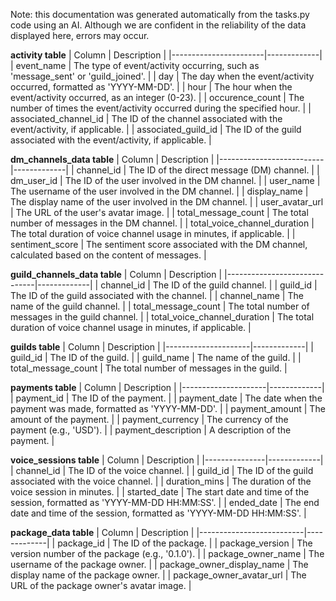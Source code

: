 Note: this documentation was generated automatically from the tasks.py code using an AI. Although we are confident in the reliability of the data displayed here, errors may occur.


**activity table**
| Column                | Description |
|-----------------------|-------------|
| event_name            | The type of event/activity occurring, such as 'message_sent' or 'guild_joined'. |
| day                   | The day when the event/activity occurred, formatted as 'YYYY-MM-DD'. |
| hour                  | The hour when the event/activity occurred, as an integer (0-23). |
| occurence_count       | The number of times the event/activity occurred during the specified hour. |
| associated_channel_id | The ID of the channel associated with the event/activity, if applicable. |
| associated_guild_id   | The ID of the guild associated with the event/activity, if applicable. |

**dm_channels_data table**
| Column                   | Description |
|--------------------------|-------------|
| channel_id               | The ID of the direct message (DM) channel. |
| dm_user_id               | The ID of the user involved in the DM channel. |
| user_name                | The username of the user involved in the DM channel. |
| display_name             | The display name of the user involved in the DM channel. |
| user_avatar_url          | The URL of the user's avatar image. |
| total_message_count      | The total number of messages in the DM channel. |
| total_voice_channel_duration | The total duration of voice channel usage in minutes, if applicable. |
| sentiment_score          | The sentiment score associated with the DM channel, calculated based on the content of messages. |

**guild_channels_data table**
| Column                       | Description |
|------------------------------|-------------|
| channel_id                   | The ID of the guild channel. |
| guild_id                     | The ID of the guild associated with the channel. |
| channel_name                 | The name of the guild channel. |
| total_message_count          | The total number of messages in the guild channel. |
| total_voice_channel_duration | The total duration of voice channel usage in minutes, if applicable. |

**guilds table**
| Column              | Description |
|---------------------|-------------|
| guild_id            | The ID of the guild. |
| guild_name          | The name of the guild. |
| total_message_count | The total number of messages in the guild. |

**payments table**
| Column              | Description |
|---------------------|-------------|
| payment_id          | The ID of the payment. |
| payment_date        | The date when the payment was made, formatted as 'YYYY-MM-DD'. |
| payment_amount      | The amount of the payment. |
| payment_currency    | The currency of the payment (e.g., 'USD'). |
| payment_description | A description of the payment. |

**voice_sessions table**
| Column        | Description |
|---------------|-------------|
| channel_id    | The ID of the voice channel. |
| guild_id      | The ID of the guild associated with the voice channel. |
| duration_mins | The duration of the voice session in minutes. |
| started_date  | The start date and time of the session, formatted as 'YYYY-MM-DD HH:MM:SS'. |
| ended_date    | The end date and time of the session, formatted as 'YYYY-MM-DD HH:MM:SS'. |

**package_data table**
| Column                   | Description |
|--------------------------|-------------|
| package_id               | The ID of the package. |
| package_version          | The version number of the package (e.g., '0.1.0'). |
| package_owner_name       | The username of the package owner. |
| package_owner_display_name | The display name of the package owner. |
| package_owner_avatar_url | The URL of the package owner's avatar image. |